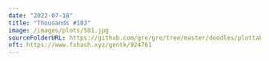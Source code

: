 ```yaml
---
date: "2022-07-18"
title: "Thousands #183"
image: /images/plots/581.jpg
sourceFolderURL: https://github.com/gre/gre/tree/master/doodles/plottable-thousands
nft: https://www.fxhash.xyz/gentk/924761
---
```

